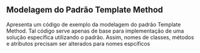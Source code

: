 ## Modelagem do Padrão Template Method

<p>Apresenta um código de exemplo da modelagem do padrão Template Method. Tal código serve apenas de base para implementação de uma 
solução específica utilizando o padrão. Assim, nomes de classes, métodos e atributos precisam ser alterados para nomes espcíficos
 </p>